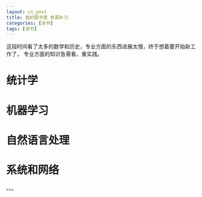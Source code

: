 ```yaml
---
layout: cn_post
title: 我的图书馆 急需补习
categories: [读书]
tags: [读书]
---
```


这段时间看了太多的数学和历史，专业方面的东西进展太慢，终于想着要开始新工作了，
专业方面的知识急需看，重实践。

统计学
=====



机器学习
=======

自然语言处理
===========

系统和网络
==========

。。。


